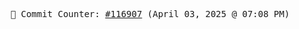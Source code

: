 <p align="center">
    <samp>
        📮 Commit Counter: <a href="https://github.com/Javascript-void0/Javascript-void0/commits/main">#116907</a> (April 03, 2025 @ 07:08 PM)
    </samp>
</p>